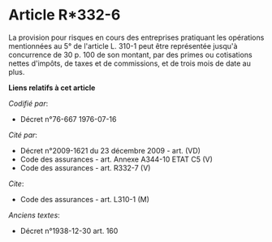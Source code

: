 # Article R*332-6

La provision pour risques en cours des entreprises pratiquant les opérations mentionnées au 5° de l'article L. 310-1 peut
être représentée jusqu'à concurrence de 30 p. 100 de son montant, par des primes ou cotisations nettes d'impôts, de taxes et
de commissions, et de trois mois de date au plus.

**Liens relatifs à cet article**

_Codifié par_:

  - Décret n°76-667 1976-07-16

_Cité par_:

  - Décret n°2009-1621 du 23 décembre 2009 - art. (VD)
  - Code des assurances - art. Annexe A344-10 ETAT C5 (V)
  - Code des assurances - art. R332-7 (V)

_Cite_:

  - Code des assurances - art. L310-1 (M)

_Anciens textes_:

  - Décret n°1938-12-30 art. 160
